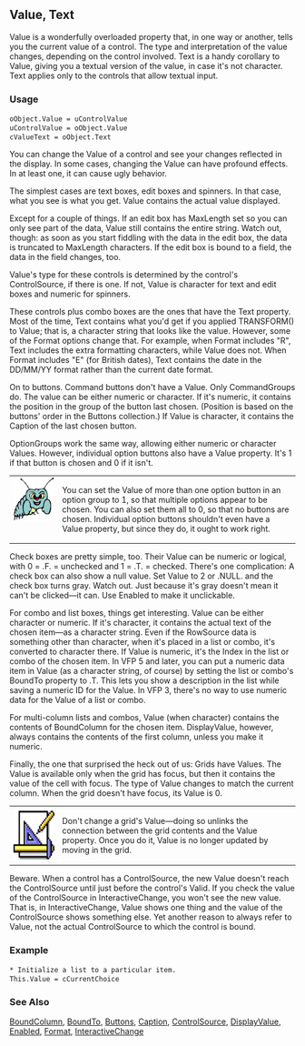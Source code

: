 ## Value, Text

Value is a wonderfully overloaded property that, in one way or another, tells you the current value of a control. The type and interpretation of the value changes, depending on the control involved. Text is a handy corollary to Value, giving you a textual version of the value, in case it's not character. Text applies only to the controls that allow textual input.

### Usage

```foxpro
oObject.Value = uControlValue
uControlValue = oObject.Value
cValueText = oObject.Text
```

You can change the Value of a control and see your changes reflected in the display. In some cases, changing the Value can have profound effects. In at least one, it can cause ugly behavior.

The simplest cases are text boxes, edit boxes and spinners. In that case, what you see is what you get. Value contains the actual value displayed.

Except for a couple of things. If an edit box has MaxLength set so you can only see part of the data, Value still contains the entire string. Watch out, though: as soon as you start fiddling with the data in the edit box, the data is truncated to MaxLength characters. If the edit box is bound to a field, the data in the field changes, too.

Value's type for these controls is determined by the control's ControlSource, if there is one. If not, Value is character for text and edit boxes and numeric for spinners. 

These controls plus combo boxes are the ones that have the Text property. Most of the time, Text contains what you'd get if you applied TRANSFORM() to Value; that is, a character string that looks like the value. However, some of the Format options change that. For example, when Format includes "R", Text includes the extra formatting characters, while Value does not. When Format includes "E" (for British dates), Text contains the date in the DD/MM/YY format rather than the current date format.

On to buttons. Command buttons don't have a Value. Only CommandGroups do. The value can be either numeric or character. If it's numeric, it contains the position in the group of the button last chosen. (Position is based on the buttons' order in the Buttons collection.) If Value is character, it contains the Caption of the last chosen button. 

OptionGroups work the same way, allowing either numeric or character Values. However, individual option buttons also have a Value property. It's 1 if that button is chosen and 0 if it isn't.

<table>
<tr>
  <td width="17%" valign="top">
<img width="95" height="77" src="bug.gif">
  </td>
  <td width="83%">
  <p>You can set the Value of more than one option button in an option group to 1, so that multiple options appear to be chosen. You can also set them all to 0, so that no buttons are chosen. Individual option buttons shouldn't even have a Value property, but since they do, it ought to work right.</p>
  </td>
 </tr>
</table>

Check boxes are pretty simple, too. Their Value can be numeric or logical, with 0 = .F. = unchecked and 1 = .T. = checked. There's one complication: A check box can also show a null value. Set Value to 2 or .NULL. and the check box turns gray. Watch out. Just because it's gray doesn't mean it can't be clicked&mdash;it can. Use Enabled to make it unclickable.

For combo and list boxes, things get interesting. Value can be either character or numeric. If it's character, it contains the actual text of the chosen item&mdash;as a character string. Even if the RowSource data is something other than character, when it's placed in a list or combo, it's converted to character there. If Value is numeric, it's the Index in the list or combo of the chosen item. In VFP 5 and later, you can put a numeric data item in Value (as a character string, of course) by setting the list or combo's BoundTo property to .T. This lets you show a description in the list while saving a numeric ID for the Value. In VFP 3, there's no way to use numeric data for the Value of a list or combo.

For multi-column lists and combos, Value (when character) contains the contents of BoundColumn for the chosen item. DisplayValue, however, always contains the contents of the first column, unless you make it numeric.

Finally, the one that surprised the heck out of us: Grids have Values. The Value is available only when the grid has focus, but then it contains the value of the cell with focus. The type of Value changes to match the current column. When the grid doesn't have focus, its Value is 0.

<table>
<tr>
  <td width="17%" valign="top">
<img width="94" height="94" src="design.gif">
  </td>
  <td width="83%">
  <p>Don't change a grid's Value&mdash;doing so unlinks the connection between the grid contents and the Value property. Once you do it, Value is no longer updated by moving in the grid.</p>
  </td>
 </tr>
</table>

Beware. When a control has a ControlSource, the new Value doesn't reach the ControlSource until just before the control's Valid. If you check the value of the ControlSource in InteractiveChange, you won't see the new value. That is, in InteractiveChange, Value shows one thing and the value of the ControlSource shows something else. Yet another reason to always refer to Value, not the actual ControlSource to which the control is bound.

### Example

```foxpro
* Initialize a list to a particular item.
This.Value = cCurrentChoice
```
### See Also

[BoundColumn](s4g481.md), [BoundTo](s4g668.md), [Buttons](s4g466.md), [Caption](s4g482.md), [ControlSource](s4g588.md), [DisplayValue](s4g481.md), [Enabled](s4g360.md), [Format](s4g312.md), [InteractiveChange](s4g370.md)